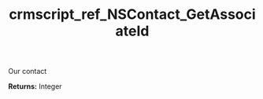 ﻿---
title: crmscript_ref_NSContact_GetAssociateId
description: Integer NSContact.GetAssociateId()
intellisense: NSContact.GetAssociateId
keywords: NSContact, GetAssociateId
so.topic: reference
---

Our contact

**Returns:** Integer


